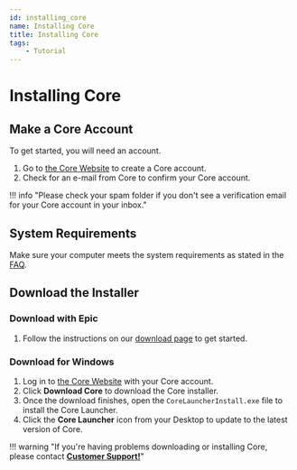 ```yaml
---
id: installing_core
name: Installing Core
title: Installing Core
tags:
    - Tutorial
---
```


# Installing Core

## Make a Core Account

To get started, you will need an account.

1. Go to [the Core Website](https://www.coregames.com/register "CoreGames Register") to create a Core account.
2. Check for an e-mail from Core to confirm your Core account.

!!! info "Please check your spam folder if you don't see a verification email for your Core account in your inbox."

## System Requirements

Make sure your computer meets the system requirements as stated in the [FAQ](https://support.coregames.com/hc/en-us/categories/360003284214-FAQ "FAQ").

## Download the Installer

### Download with Epic

1. Follow the instructions on our [download page](https://www.coregames.com/download "CoreGames Download") to get started.

### Download for Windows

1. Log in to [the Core Website](https://www.coregames.com/login "CoreGames Login") with your Core account.
2. Click **Download Core** to download the Core installer.
3. Once the download finishes, open the `CoreLauncherInstall.exe` file  to install the Core Launcher.
4. Click the **Core Launcher** icon from your Desktop to update to the latest version of Core.

!!! warning "If you're having problems downloading or installing Core, please contact **[Customer Support!](https://support.coregames.com "Customer Support")**"
